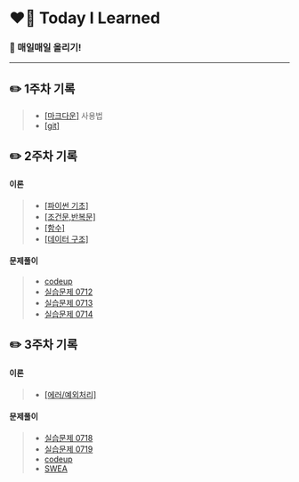# ❤️‍🔥 Today I Learned
### 📌 매일매일 올리기!
---

## ✏️ **1주차** 기록

> - [[마크다운]](./마크다운%20내용정리.md) 사용법 
> - [[git]](./git%20.md) 

## ✏️ **2주차** 기록
   #### 이론 
> - [[파이썬 기초]](./python_basics.md) 
> - [[조건문,반복문]](https://github.com/yeooness/TIL/blob/master/0712.md) 
> - [[함수]](https://github.com/yeooness/TIL/blob/master/0713.md)
> - [[데이터 구조]](https://github.com/yeooness/TIL/blob/master/0714.md) 

   #### 문제풀이
> - [codeup](https://github.com/yeooness/python/tree/master/Desktop/python/codeup)
> - [실습문제 0712](https://github.com/yeooness/python/tree/master/Desktop/python/test0712)
> - [실습문제 0713](https://github.com/yeooness/python/tree/master/Desktop/python/test0713)
> - [실습문제 0714](https://github.com/yeooness/python/tree/master/Desktop/python/test0714)

## ✏️ **3주차** 기록
   #### 이론 
> - [[에러/예외처리]](./0718.md)
   
   #### 문제풀이
> - [실습문제 0718](https://github.com/yeooness/python/tree/master/Desktop/python/test0718)
> - [실습문제 0719]()
> - [codeup](https://github.com/yeooness/python/tree/master/Desktop/python/codeup)
> - [SWEA](https://github.com/yeooness/python/tree/master/Desktop/python/SWEA)
